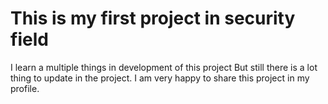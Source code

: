 # This is my first project in security field
I learn a multiple things in development of this project
But still there is a lot thing to update in the project.
 I am very happy to share this project in my profile.
